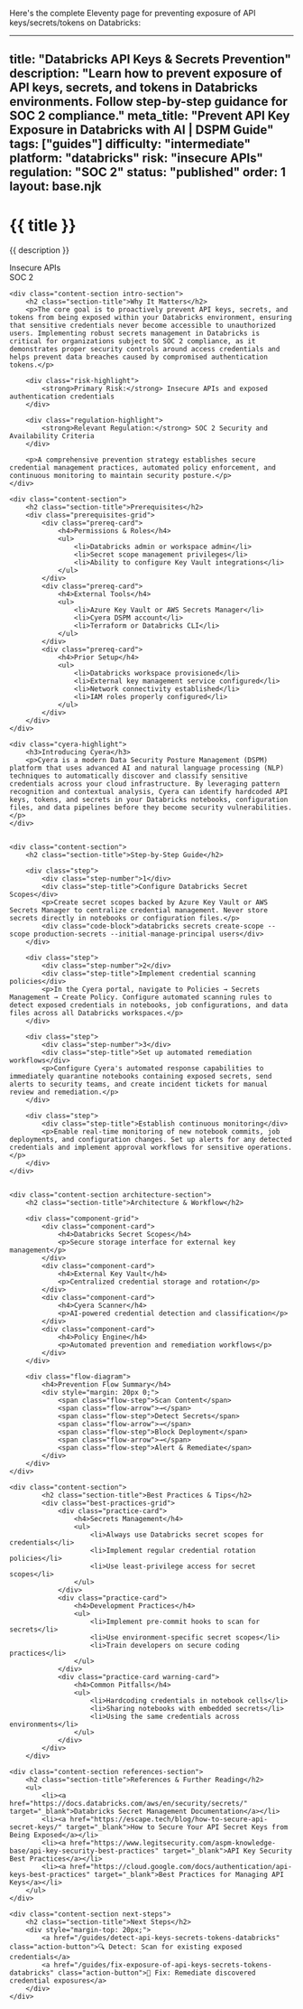 Here's the complete Eleventy page for preventing exposure of API keys/secrets/tokens on Databricks:

---
title: "Databricks API Keys & Secrets Prevention"
description: "Learn how to prevent exposure of API keys, secrets, and tokens in Databricks environments. Follow step-by-step guidance for SOC 2 compliance."
meta_title: "Prevent API Key Exposure in Databricks with AI | DSPM Guide"
tags: ["guides"]
difficulty: "intermediate"
platform: "databricks"
risk: "insecure APIs"
regulation: "SOC 2"
status: "published"
order: 1
layout: base.njk
---

<div class="container">
    <div class="header">
        <h1>{{ title }}</h1>
        <p>{{ description }}</p>
        <div class="badge">Insecure APIs</div>
        <div class="badge regulation">SOC 2</div>
    </div>

    <div class="content-section intro-section">
        <h2 class="section-title">Why It Matters</h2>
        <p>The core goal is to proactively prevent API keys, secrets, and tokens from being exposed within your Databricks environment, ensuring that sensitive credentials never become accessible to unauthorized users. Implementing robust secrets management in Databricks is critical for organizations subject to SOC 2 compliance, as it demonstrates proper security controls around access credentials and helps prevent data breaches caused by compromised authentication tokens.</p>
        
        <div class="risk-highlight">
            <strong>Primary Risk:</strong> Insecure APIs and exposed authentication credentials
        </div>
        
        <div class="regulation-highlight">
            <strong>Relevant Regulation:</strong> SOC 2 Security and Availability Criteria
        </div>
        
        <p>A comprehensive prevention strategy establishes secure credential management practices, automated policy enforcement, and continuous monitoring to maintain security posture.</p>
    </div>

    <div class="content-section">
        <h2 class="section-title">Prerequisites</h2>
        <div class="prerequisites-grid">
            <div class="prereq-card">
                <h4>Permissions & Roles</h4>
                <ul>
                    <li>Databricks admin or workspace admin</li>
                    <li>Secret scope management privileges</li>
                    <li>Ability to configure Key Vault integrations</li>
                </ul>
            </div>
            <div class="prereq-card">
                <h4>External Tools</h4>
                <ul>
                    <li>Azure Key Vault or AWS Secrets Manager</li>
                    <li>Cyera DSPM account</li>
                    <li>Terraform or Databricks CLI</li>
                </ul>
            </div>
            <div class="prereq-card">
                <h4>Prior Setup</h4>
                <ul>
                    <li>Databricks workspace provisioned</li>
                    <li>External key management service configured</li>
                    <li>Network connectivity established</li>
                    <li>IAM roles properly configured</li>
                </ul>
            </div>
        </div>
    </div>
	
    <div class="cyera-highlight">
        <h3>Introducing Cyera</h3>
        <p>Cyera is a modern Data Security Posture Management (DSPM) platform that uses advanced AI and natural language processing (NLP) techniques to automatically discover and classify sensitive credentials across your cloud infrastructure. By leveraging pattern recognition and contextual analysis, Cyera can identify hardcoded API keys, tokens, and secrets in your Databricks notebooks, configuration files, and data pipelines before they become security vulnerabilities.</p>
    </div>
	

    <div class="content-section">
        <h2 class="section-title">Step-by-Step Guide</h2>
        
        <div class="step">
            <div class="step-number">1</div>
            <div class="step-title">Configure Databricks Secret Scopes</div>
            <p>Create secret scopes backed by Azure Key Vault or AWS Secrets Manager to centralize credential management. Never store secrets directly in notebooks or configuration files.</p>
            <div class="code-block">databricks secrets create-scope --scope production-secrets --initial-manage-principal users</div>
        </div>

        <div class="step">
            <div class="step-number">2</div>
            <div class="step-title">Implement credential scanning policies</div>
            <p>In the Cyera portal, navigate to Policies → Secrets Management → Create Policy. Configure automated scanning rules to detect exposed credentials in notebooks, job configurations, and data files across all Databricks workspaces.</p>
        </div>

        <div class="step">
            <div class="step-number">3</div>
            <div class="step-title">Set up automated remediation workflows</div>
            <p>Configure Cyera's automated response capabilities to immediately quarantine notebooks containing exposed secrets, send alerts to security teams, and create incident tickets for manual review and remediation.</p>
        </div>

        <div class="step">
            <div class="step-title">Establish continuous monitoring</div>
            <p>Enable real-time monitoring of new notebook commits, job deployments, and configuration changes. Set up alerts for any detected credentials and implement approval workflows for sensitive operations.</p>
        </div>
    </div>


    <div class="content-section architecture-section">
        <h2 class="section-title">Architecture & Workflow</h2>
        
        <div class="component-grid">
            <div class="component-card">
                <h4>Databricks Secret Scopes</h4>
                <p>Secure storage interface for external key management</p>
            </div>
            <div class="component-card">
                <h4>External Key Vault</h4>
                <p>Centralized credential storage and rotation</p>
            </div>
            <div class="component-card">
                <h4>Cyera Scanner</h4>
                <p>AI-powered credential detection and classification</p>
            </div>
            <div class="component-card">
                <h4>Policy Engine</h4>
                <p>Automated prevention and remediation workflows</p>
            </div>
        </div>

        <div class="flow-diagram">
            <h4>Prevention Flow Summary</h4>
            <div style="margin: 20px 0;">
                <span class="flow-step">Scan Content</span>
                <span class="flow-arrow">→</span>
                <span class="flow-step">Detect Secrets</span>
                <span class="flow-arrow">→</span>
                <span class="flow-step">Block Deployment</span>
                <span class="flow-arrow">→</span>
                <span class="flow-step">Alert & Remediate</span>
            </div>
        </div>
    </div>

	<div class="content-section">
	        <h2 class="section-title">Best Practices & Tips</h2>
	        <div class="best-practices-grid">
	            <div class="practice-card">
	                <h4>Secrets Management</h4>
	                <ul>
	                    <li>Always use Databricks secret scopes for credentials</li>
	                    <li>Implement regular credential rotation policies</li>
	                    <li>Use least-privilege access for secret scopes</li>
	                </ul>
	            </div>
	            <div class="practice-card">
	                <h4>Development Practices</h4>
	                <ul>
	                    <li>Implement pre-commit hooks to scan for secrets</li>
	                    <li>Use environment-specific secret scopes</li>
	                    <li>Train developers on secure coding practices</li>
	                </ul>
	            </div>
	            <div class="practice-card warning-card">
	                <h4>Common Pitfalls</h4>
	                <ul>
	                    <li>Hardcoding credentials in notebook cells</li>
	                    <li>Sharing notebooks with embedded secrets</li>
	                    <li>Using the same credentials across environments</li>
	                </ul>
	            </div>
	        </div>
	    </div>

    <div class="content-section references-section">
        <h2 class="section-title">References & Further Reading</h2>
        <ul>
            <li><a href="https://docs.databricks.com/aws/en/security/secrets/" target="_blank">Databricks Secret Management Documentation</a></li>
            <li><a href="https://escape.tech/blog/how-to-secure-api-secret-keys/" target="_blank">How to Secure Your API Secret Keys from Being Exposed</a></li>
            <li><a href="https://www.legitsecurity.com/aspm-knowledge-base/api-key-security-best-practices" target="_blank">API Key Security Best Practices</a></li>
            <li><a href="https://cloud.google.com/docs/authentication/api-keys-best-practices" target="_blank">Best Practices for Managing API Keys</a></li>
        </ul>
    </div>

    <div class="content-section next-steps">
        <h2 class="section-title">Next Steps</h2>
        <div style="margin-top: 20px;">
            <a href="/guides/detect-api-keys-secrets-tokens-databricks" class="action-button">🔍 Detect: Scan for existing exposed credentials</a>
            <a href="/guides/fix-exposure-of-api-keys-secrets-tokens-databricks" class="action-button">🔧 Fix: Remediate discovered credential exposures</a>
        </div>
    </div>
</div>